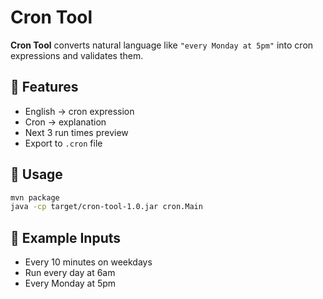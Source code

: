 # Cron Tool

**Cron Tool** converts natural language like `"every Monday at 5pm"` into cron expressions and validates them.

## 🔧 Features
- English → cron expression
- Cron → explanation
- Next 3 run times preview
- Export to `.cron` file

## 🚀 Usage
```bash
mvn package
java -cp target/cron-tool-1.0.jar cron.Main
```

## 🧪 Example Inputs
- Every 10 minutes on weekdays
- Run every day at 6am
- Every Monday at 5pm